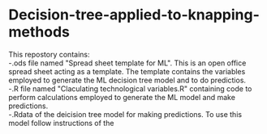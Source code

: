 # Decision-tree-applied-to-knapping-methods  

This repostory contains:  
-.ods file named "Spread sheet template for ML". This is an open office spread sheet acting as a template. The template contains the variables employed to generate the ML decision tree model and to do predictios.   
-.R file named "Claculating technological variables.R" containing code to perform calculations employed to generate the ML model and make predictions.  
-.Rdata of the deicision tree model for making predictions. To use this model follow instructions of the   
